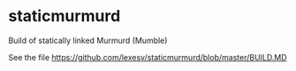 # staticmurmurd
Build of statically linked Murmurd (Mumble)

See the file https://github.com/lexesv/staticmurmurd/blob/master/BUILD.MD
